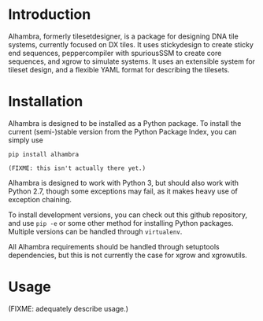 # Introduction

Alhambra, formerly tilesetdesigner, is a package for designing DNA tile systems,
currently focused on DX tiles.  It uses stickydesign to create sticky end
sequences, peppercompiler with spuriousSSM to create core sequences, and xgrow
to simulate systems.  It uses an extensible system for tileset design, and a
flexible YAML format for describing the tilesets.

# Installation 

Alhambra is designed to be installed as a Python package.  To install the
current (semi-)stable version from the Python Package Index, you can simply use

    pip install alhambra
	
    (FIXME: this isn't actually there yet.)
	
Alhambra is designed to work with Python 3, but should also work with Python
2.7, though some exceptions may fail, as it makes heavy use of exception
chaining.

To install development versions, you can check out this github repository, and
use `pip -e` or some other method for installing Python packages.  Multiple
versions can be handled through `virtualenv`.

All Alhambra requirements should be handled through setuptools dependencies, but
this is not currently the case for xgrow and xgrowutils.

# Usage

(FIXME: adequately describe usage.)
